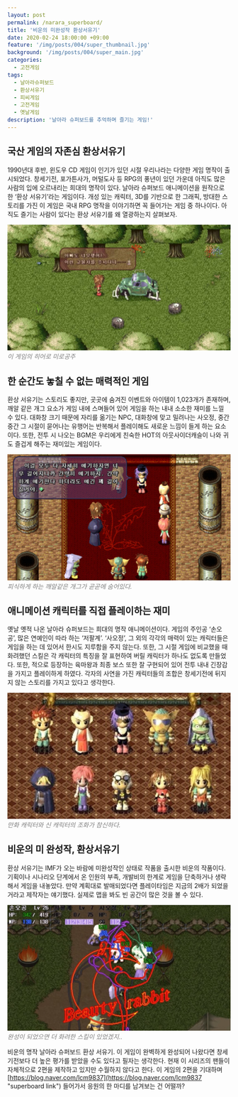 ```yaml
---
layout: post
permalink: /narara_superboard/
title: '비운의 미완성작 환상서유기'
date: 2020-02-24 18:00:00 +09:00
feature: '/img/posts/004/super_thumbnail.jpg'
background: '/img/posts/004/super_main.jpg'
categories:
  - 고전게임
tags:
  - 날아라슈퍼보드
  - 환상서유기
  - 피씨게임
  - 고전게임
  - 옛날게임
description: '날아라 슈퍼보드를 추억하며 즐기는 게임!'
---
```


## 국산 게임의 자존심 환상서유기 ##

1990년대 후반, 윈도우 CD 게임이 인기가 있던 시절 우리나라는 다양한 게임 명작이 출시되었다. 창세기전, 포가튼사가, 머털도사 등 RPG의 풍년이 있던 가운데 아직도 많은 사람의 입에 오르내리는 희대의 명작이 있다. 날아라 슈퍼보드 애니메이션을 원작으로 한 ‘환상 서유기’라는 게임이다. 개성 있는 캐릭터, 3D를 기반으로 한 그래픽, 방대한 스토리를 가진 이 게임은 국내 RPG 명작을 이야기하면 꼭 들어가는 게임 중 하나이다. 아직도 즐기는 사람이 있다는 환상 서유기를 왜 열광하는지 살펴보자.

![환상서유기 게임 이미지](/img/posts/004/004_1.jpg)*<span style="color:gray">이 게임의 히어로 미로공주</span>*

## 한 순간도 놓칠 수 없는 매력적인 게임 ##

환상 서유기는 스토리도 좋지만, 곳곳에 숨겨진 이벤트와 아이템이 1,023개가 존재하며, 깨알 같은 개그 요소가 게임 내에 스며들어 있어 게임을 하는 내내 소소한 재미를 느낄 수 있다. 대화창 크기 때문에 자리를 옮기는 NPC, 대화창에 맞고 밀려나는 사오정, 중간중간 그 시절이 묻어나는 유행어는 반복해서 플레이해도 새로운 느낌이 들게 하는 요소이다. 또한, 전투 시 나오는 BGM은 우리에게 친숙한 HOT의 아웃사이더캐슬이 나와 귀도 즐겁게 해주는 재미있는 게임이다.

![환상서유기 게임 이미지](/img/posts/004/004_2.jpg)*<span style="color:gray">피식하게 하는 깨알같은 개그가 곧곧에 숨어있다.</span>*

## 애니메이션 캐릭터를 직접 플레이하는 재미 ##

옛날 옛적 나온 날아라 슈퍼보드는 희대의 명작 애니메이션이다. 게임의 주인공 ‘손오공’, 많은 연예인이 따라 하는 ‘저팔계’. ‘사오정’, 그 외의 각각의 매력이 있는 캐릭터들은 게임을 하는 데 있어서 한시도 지루함을 주지 않는다. 또한, 그 시절 게임에 비교했을 때 화려했던 스킬은 각 캐릭터의 특징을 잘 표현하여 버릴 캐릭터가 하나도 없도록 만들었다. 또한, 적으로 등장하는 육마왕과 최종 보스 또한 잘 구현되어 있어 전투 내내 긴장감을 가지고 플레이하게 하였다. 각자의 사연을 가진 캐릭터들의 조합은 창세기전에 뒤지지 않는 스토리를 가지고 있다고 생각한다.

![환상서유기 게임 이미지](/img/posts/004/004_3.jpg)*<span style="color:gray">만화 캐릭터와 신 캐릭터의 조화가 참신하다.</span>*

## 비운의 미 완성작, 환상서유기 ##

환상 서유기는 IMF가 오는 바람에 미완성작인 상태로 작품을 출시한 비운의 작품이다. 기획이나 시나리오 단계에서 온 인원의 부족, 개발비의 한계로 게임을 단축하거나 생략해서 게임을 내놓았다. 만약 계획대로 발매되었다면 플레이타임은 지금의 2배가 되었을 거라고 제작자는 얘기했다. 실제로 맵을 봐도 빈 공간이 많은 것을 볼 수 있다.

![환상서유기 게임 이미지](/img/posts/004/004_4.jpg)*<span style="color:gray">완성이 되었으면 더 화려한 스킬이 있었겠지..</span>*

비운의 명작 날아라 슈퍼보드 환상 서유기. 이 게임이 완벽하게 완성되어 나왔다면 창세기전보다 더 높은 평가를 받았을 수도 있다고 필자는 생각한다. 현재 이 시리즈의 팬들이 자체적으로 2편을 제작하고 있지만 수월하지 않다고 한다. 이 게임의 2편을 기대하며 [https://blog.naver.com/lcm9837](https://blog.naver.com/lcm9837 "superboard link") 들어가서 응원의 한 마디를 남겨보는 건 어떨까?

